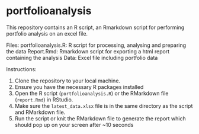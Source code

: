 # portfolioanalysis

This repository contains an R script, an Rmarkdown script for performing portfolio analysis on an excel file. 

Files:
portfolioanalysis.R: R script for processing, analysing and preparing the data
Report.Rmd: Rmarkdown script for exporting a html report containing the analysis 
Data: Excel file including portfolio data

Instructions:
1. Clone the repository to your local machine.
2. Ensure you have the necessary R packages installed
3. Open the R script (`portfolioanalysis.R`) or the RMarkdown file (`report.Rmd`) in RStudio.
4. Make sure the `latest_data.xlsx` file is in the same directory as the script and RMarkdown file.
5. Run the script or knit the RMarkdown file to generate the report which should pop up on your screen after ~10 seconds
